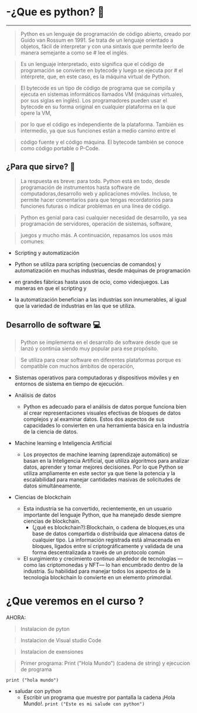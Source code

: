 # -¿Que es python? 🐍

---

> Python es un lenguaje de programación de código abierto, creado por Guido van Rossum en 1991.
> Se trata de un lenguaje orientado a objetos, fácil de interpretar y con una sintaxis que permite leerlo de manera semejante a como se # lee el inglés.

> Es un lenguaje interpretado, esto significa que el código de programación se convierte en bytecode y luego se ejecuta por # el intérprete, que, en este caso, es la máquina virtual de Python.

> El bytecode es un tipo de código de programa que se compila y ejecuta en sistemas informáticos llamados VM (máquinas virtuales, por sus siglas en inglés). Los programadores pueden usar el bytecode en su forma original en cualquier plataforma en la que opere la VM,

> por lo que el código es independiente de la plataforma. También es intermedio, ya que sus funciones están a medio camino entre el

> código fuente y el código máquina. El bytecode también se conoce como código portable o P-Code.

## ¿Para que sirve? 🤔

> La respuesta es breve: para todo. Python está en todo, desde programación de instrumentos hasta software de computadoras,desarrollo web y aplicaciones móviles. Incluso, te permite hacer comentarios para que tengas recordatorios para funciones futuras o indicar problemas en una línea de código.

> Python es genial para casi cualquier necesidad de desarrollo, ya sea programación de servidores, operación de sistemas, software,

> juegos y mucho más. A continuación, repasamos los usos más comunes:

- Scripting y automatización

- Python se utiliza para scripting (secuencias de comandos) y automatización en muchas industrias, desde máquinas de programación

- en grandes fábricas hasta usos de ocio, como videojuegos. Las maneras en que el scripting y

- la automatización benefician a las industrias son innumerables, al igual que la variedad de industrias en las que se utiliza.

## Desarrollo de software 💻

> Python se implementa en el desarrollo de software desde que se lanzó y continúa siendo muy popular para ese propósito.

> Se utiliza para crear software en diferentes plataformas porque es compatible con muchos ámbitos de operación,

- Sistemas operativos para computadoras y dispositivos móviles y en entornos de sistema en tiempo de ejecución.

- Análisis de datos

  - Python es adecuado para el análisis de datos porque funciona bien al crear representaciones visuales efectivas de bloques de datos complejos y al examinar datos. Estos dos aspectos de sus capacidades lo convierten en una herramienta básica en la industria de la ciencia de datos.

- Machine learning e Inteligencia Artificial

  - Los proyectos de machine learning (aprendizaje automático) se basan en la Inteligencia Artificial, que utiliza algoritmos para analizar datos, aprender y tomar mejores decisiones. Por lo que Python se utiliza ampliamente en este sector ya que tiene la potencia y la escalabilidad para manejar cantidades masivas de solicitudes de datos simultáneamente.

- Ciencias de blockchain
  - Esta industria se ha convertido, recientemente, en un usuario importante del lenguaje Python, que ha manejado desde siempre ciencias de blockchain.
    - (¿qué es blockchain?):Blockchain, o cadena de bloques,es una base de datos compartida o distribuida que almacena datos de cualquier tipo. La información registrada está almacenada en bloques, ligados entre sí criptográficamente y validada de una forma descentralizada a través de un protocolo común
  - El surgimiento y crecimiento continuo alrededor de tecnologías —como las criptomonedas y NFT— lo han encumbrado dentro de la industria. Su habilidad para manejar todos los aspectos de la tecnología blockchain lo convierte en un elemento primordial.

# ¿Que veremos en el curso ?

AHORA:

> Instalacion de pyton

> Instalacion de Visual studio Code

> Instalacion de exensiones

> Primer programa: Print ("Hola Mundo") (cadena de string) y ejecucion de programa

`print ("hola mundo")`

- saludar con python
  - Escribir un programa que muestre por pantalla la cadena ¡Hola Mundo!. `print ("Este es mi salude con python")`
